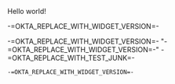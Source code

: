 Hello world!

-=OKTA_REPLACE_WITH_WIDGET_VERSION=-

-=OKTA_REPLACE_WITH_WIDGET_VERSION=- "-=OKTA_REPLACE_WITH_WIDGET_VERSION=-"
-=OKTA_REPLACE_WITH_TEST_JUNK=-
```
-=OKTA_REPLACE_WITH_WIDGET_VERSION=-
```
